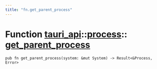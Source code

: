 ```yaml
---
title: "fn.get_parent_process"
---
```


# Function [tauri_api](/docs/api/rust/tauri_api/../index.html)::​[process](/docs/api/rust/tauri_api/index.html)::​[get_parent_process](/docs/api/rust/tauri_api/)

    pub fn get_parent_process(system: &mut System) -> Result<&Process, Error>
